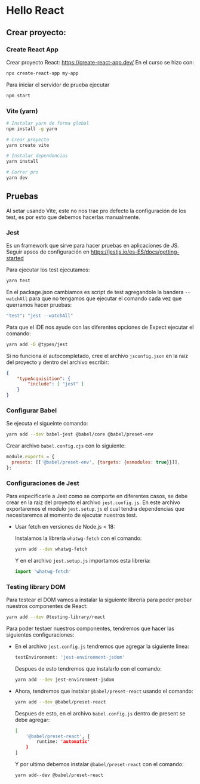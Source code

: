 # Hello React

## Crear proyecto: 

### Create React App
Crear proyecto React: https://create-react-app.dev/
En el curso se hizo con:
```bash
npx create-react-app my-app
```

Para iniciar el servidor de prueba ejecutar
```bash
npm start
```

### Vite (yarn)
```bash
# Instalar yarn de forma global
npm install -g yarn
```

```bash
# Crear proyecto
yarn create vite
```

```bash
# Instalar dependencias
yarn install
```

```bash
# Correr pro
yarn dev
```

## Pruebas
Al setar usando Vite, este no nos trae pro defecto la configuración de los test, es por esto que debemos hacerlas manualmente.

### Jest
Es un framework que sirve para hacer pruebas en aplicaciones de JS. Seguir apsos de configuración en https://jestjs.io/es-ES/docs/getting-started

Para ejecutar los test ejecutamos:
```bash
yarn test
```

En el package.json cambiamos es script de test agregandole la bandera `-- watchAll` para que no tengamos que ejecutar el comando cada vez que querramos hacer pruebas:
```bash
"test": "jest --watchAll"
```

Para que el IDE nos ayude con las diferentes opciones de Expect ejecutar el comando:
```bash
yarn add -D @types/jest
```

Si no funciona el autocompletado, cree el archivo `jsconfig.json` en la raiz del proyecto y dentro del archivo escribir:
```json
{ 
    "typeAcquisition": { 
        "include": [ "jest" ] 
    } 
}
```

### Configurar Babel
Se ejecuta el sigueinte comando:
```bash
yarn add --dev babel-jest @babel/core @babel/preset-env
```

Crear archivo `babel.config.cjs` con lo siguiente:
```js
module.exports = {
  presets: [['@babel/preset-env', {targets: {esmodules: true}}]],
};
```

### Configuraciones de Jest
Para especificarle a Jest como se comporte en diferentes casos, se debe crear en la raiz del proyecto
el archivo `jest.config.js`. En este archivo exportaremos el modulo `jest.setup.js` el cual tendra dependencias que necesitaremos al momento de ejecutar nuestros test.

- Usar fetch en versiones de Node.js < 18:

  Instalamos la librería `whatwg-fetch` con el comando:
  ```bash
  yarn add --dev whatwg-fetch
  ```

  Y en el archivo `jest.setup.js` importamos esta libreria:
  ```js
  import 'whatwg-fetch'
  ```


### Testing library DOM
Para testear el DOM vamos a instalar la siguiente libreria para poder probar nuestros componentes de React:
```bash
yarn add --dev @testing-library/react
```
Para poder testaer nuestros componentes, tendremos que hacer las siguientes configuraciones:

- En el archivo `jest.config.js` tendremos que agregar la siguiente linea:
  ```js
  testEnvironment: 'jest-environment-jsdom'
  ```

  Despues de esto tendremos que instalarlo con el comando:
  ```bash
  yarn add --dev jest-environment-jsdom
  ```

- Ahora, tendremos que instalar `@babel/preset-react` usando el comando: 
  ```bash
  yarn add --dev @babel/preset-react
  ```
  
  Despues de esto, en el archivo `babel.config.js` dentro de present se debe agregar:
  ```bash
  [
      '@babel/preset-react', {
          runtime: 'automatic'
      }
  ]
  ```
  Y por ultimo debemos instalar `@babel/preset-react` con el comando:
  ```bash
  yarn add--dev @babel/preset-react
  ```